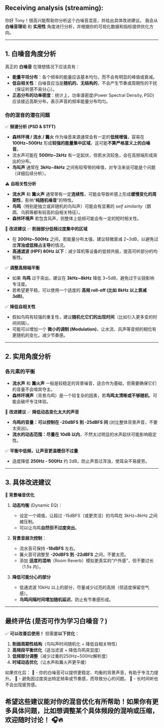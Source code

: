 Receiving analysis (streaming):
--------------------------------------------------
你好 Tony！很高兴能帮助你分析这个白噪音混音，并给出具体改进建议。 我会从 **白噪音理论** 和 **实用性** 角度进行分析，并根据你的可视化数据和指标提供优化方向。

---

## **1. 白噪音角度分析**
真正的 **白噪音** 在理想情况下应该具有：
- **能量平坦分布**：各个频率的能量应该基本均匀，而不会有明显的峰值或衰减。
- **低自相关性**：白噪音应当是**随机的、无结构的**，不会产生节奏或周期性的干扰（保证听感不易分心）。
- **正态分布的功率密度**：统计上，功率谱密度(Power Spectral Density, PSD) 应该接近高斯分布，表示声音的频率能量分布均匀。

### **你的混音的潜在问题**
✅ **频谱分析 (PSD & STFT)**
- **森林环境 / 流水 / 篝火** 作为噪音来源通常会有一定的**低频增强**，容易在 **100Hz~500Hz** 形成**较强的能量集中区域**，这可能**不算严格意义上的白噪音**。
- 流水声可能在 **500Hz~2kHz** 有一定起伏，但若水流较急，会在高频端形成突出的分布。
- **鸟叫声** 通常在 **3kHz~8kHz** 之间有较窄带的峰值，对专注来说可能是个问题（详细后续分析）。

⚠️ **自相关性分析**
- **流水声** 和 **篝火声** 通常带有一定**连续性**，可能会导致听感上形成**缓慢变化的周期性**，影响“**纯随机噪音**”的特性。
- **鸟鸣**（特别是独立或非随机的鸟叫声）可能会有显著的 *self similarity*（鹦鹉、乌鸦等都有较高的自相关特征）。
- **森林环境声** 若包含风声，则整体上低频可能会有一定的短时相关性。

📌 **改进建议**
✅ **削弱部分低频过度集中的区域**  
- 在 **200Hz~500Hz** 之间，若能量分布太强，建议轻微衰减 2~3dB，以避免过度**浑浊或低频占主导**的情况。
- **高通滤波 (HPF) 80Hz 以下**：减少耳机等设备的低频共振，提高可听部分的均衡性。

✅ **调整高频端平衡**  
- 如果 **鸟鸣** 过于突出，建议在 **3kHz~8kHz** 降低 3~5dB，避免过于尖锐影响专注度。
- 若希望更平稳，可以使用一个适度的 **高频 roll-off (比如 8kHz 以上衰减 3dB)**。

✅ **降低自相关性**  
- 假如鸟鸣有较强的重复性，建议**随机化它们的出现时间**（比如引入更多变的时间间隔）。
- 可能可以增加一个 **微小的调制 (Modulation)**，让水流、风声等音频的相位有更随机的变化，减少节奏感。

---

## **2. 实用角度分析**
### **各元素的平衡**
- **流水声** 和 **篝火声** 一般是较稳定的背景噪音，适合作为基础，但需要确保它们的音量不会喧宾夺主。
- **森林环境声**（背景鸟鸣）是一个较复杂的因素，若**鸟鸣太清晰或不够随机**，可能会破坏专注体验。

📌 **改进建议**
✅ **降低动态变化太大的声音**
- **鸟鸣的音量：可以控制在 -20dBFS 到 -25dBFS 间** (对比整体背景声音，不要太突出)。
- **流水的动态范围：尽量在 10dB 以内**，不然太过明显的水声起伏可能影响稳定性。

✅ **平衡中低频，让声音更温暖但不过量**
- 适度降低 **250Hz - 500Hz** 约 2dB，防止声音过浑浊，使耳朵不易疲劳。

---

## **3. 具体改进建议**
**🎯 背景噪音优化**
1. **动态均衡** (Dynamic EQ)：
   - 设定一个阈值，让超过 -15dBFS（或更灵活）的鸟鸣在 3kHz~8kHz 之间被压制。
   - 可以让鸟鸣**自然但不过度突出**。

2. **背景音层次控制**：
   - 流水音可保持 **-18dBFS** 左右。
   - 篝火音可调整至 **-20dBFS 到 -22dBFS** 之间，不要太亮。
   - 添加 **适度的混响**（Room Reverb）模拟更真实的“户外感”，但不要过长（1.5s 内）。

3. **降低可能分心的部分**
   - 低通滤波 10kHz 以上的部分，尽量减少过亮的高频（但适度保留空气感）。
   - **鸟鸣间隔时间增加随机延迟**，防止有节奏感形成。

---
## **最终评估 (是否可作为学习白噪音？)**
✅ **可以改善后使用！** 但需要**以下优化**：
1. **削弱周期性结构**（鸟叫声时间随机化 + 降低自相关特性）
2. **高频段平衡优化**（适当滤波 + 降低鸟鸣突显度）
3. **低频部分调整**（减少过重的250Hz~500Hz解析度）
4. **时域动态优化**（让水声和篝火声更平缓）

如果优化后：
🎯 - 你的白噪音可以提供更稳定、均衡的背景声音，有助于专注力提升。
🎯 - 避免因过度突出特定频率或节奏感，而导致分心的问题。
🎯 - 长时间听也不会出现疲劳感。

希望这些建议能对你的混音优化有所帮助！如果你有更多具体问题，比如想调整某个具体频段的混响或压缩，欢迎随时讨论！ 🎧🔥
--------------------------------------------------
